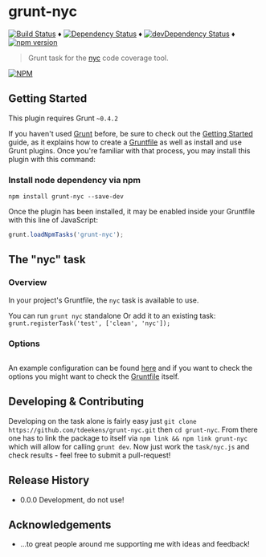 # grunt-nyc

[![Build Status](https://travis-ci.org/tdeekens/grunt-nyc.svg?branch=master)](https://travis-ci.org/tdeekens/grunt-nyc) ♦️
[![Dependency Status](https://david-dm.org/tdeekens/grunt-nyc.svg?style=flat)](https://david-dm.org/tdeekens/grunt-nyc) ♦️
[![devDependency Status](https://david-dm.org/tdeekens/grunt-nyc/dev-status.svg)](https://david-dm.org/tdeekens/grunt-nyc#info=devDependencies) ♦
[![npm version](https://badge.fury.io/js/grunt-nyc.svg)](http://badge.fury.io/js/grunt-nyc)

> Grunt task for the [nyc](https://github.com/bcoe/nyc) code coverage tool.

[![NPM](https://nodei.co/npm/grunt-nyc.png)](https://nodei.co/npm/grunt-nyc/)

## Getting Started
This plugin requires Grunt `~0.4.2`

If you haven't used [Grunt](http://gruntjs.com/) before, be sure to check out the [Getting Started](http://gruntjs.com/getting-started) guide, as it explains how to create a [Gruntfile](http://gruntjs.com/sample-gruntfile) as well as install and use Grunt plugins. Once you're familiar with that process, you may install this plugin with this command:

### Install node dependency via npm

```shell
npm install grunt-nyc --save-dev
``````

Once the plugin has been installed, it may be enabled inside your Gruntfile with this line of JavaScript:

```js
grunt.loadNpmTasks('grunt-nyc');
```

## The "nyc" task

### Overview
In your project's Gruntfile, the `nyc` task is available to use.

You can run `grunt nyc` standalone
Or add it to an existing task: `grunt.registerTask('test', ['clean', 'nyc']);`

### Options

```js

```

An example configuration can be found [here](https://github.com/tdeekens/grunt-nyc/blob/master/grunt/tasks/nyc.js) and if you want to check the options you might want to check the [Gruntfile](https://github.com/tdeekens/grunt-nyc/blob/master/tasks/nyc.js) itself.

## Developing & Contributing

Developing on the task alone is fairly easy just `git clone https://github.com/tdeekens/grunt-nyc.git` then `cd grunt-nyc`. From there one has to link the package to itself via `npm link && npm link grunt-nyc` which will allow for calling `grunt dev`. Now just work the `task/nyc.js` and check results - feel free to submit a pull-request!

## Release History

- 0.0.0 Development, do not use!

## Acknowledgements

- ...to great people around me supporting me with ideas and feedback!
